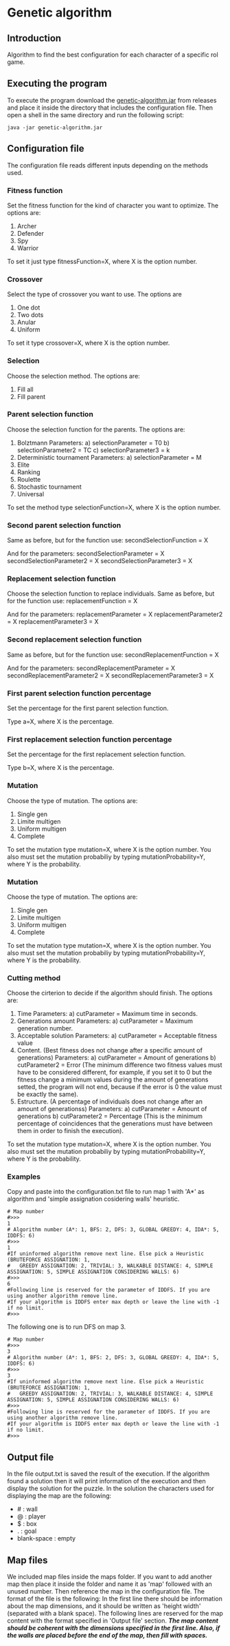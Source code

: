 # Genetic algorithm
## Introduction
Algorithm to find the best configuration for each character of a specific rol game.
## Executing the program
To execute the program download the [genetic-algorithm.jar](https://github.com/Fastiz/artificial-intelligence-systems/releases) from releases and place it inside the directory that includes the configuration file.
Then open a shell in the same directory and run the following script:
```
java -jar genetic-algorithm.jar
```
## Configuration file
The configuration file reads different inputs depending on the methods used.
### Fitness function 
Set the fitness function for the kind of character you want to optimize. The options are:
1. Archer
2. Defender
3. Spy
4. Warrior

To set it just type fitnessFunction=X, where X is the option number.
### Crossover
Select the type of crossover you want to use. The options are
1. One dot
2. Two dots
3. Anular
4. Uniform

To set it type crossover=X, where X is the option number.
### Selection
Choose the selection method. The options are:
1. Fill all
2. Fill parent

### Parent selection function
Choose the selection function for the parents. The options are:
1. Bolztmann
  Parameters:
     a) selectionParameter = T0
     b) selectionParameter2 = TC
     c) selectionParameter3 = k
2. Deterministic tournament
  Parameters:
     a) selectionParameter = M
3. Elite
4. Ranking
5. Roulette
6. Stochastic tournament
7. Universal

To set the method type selectionFunction=X, where X is the option number.
### Second parent selection function
Same as before, but for the function use:
secondSelectionFunction = X

And for the parameters:
secondSelectionParameter = X
secondSelectionParameter2 = X
secondSelectionParameter3 = X

### Replacement selection function
Choose the selection function to replace individuals.
Same as before, but for the function use:
replacementFunction = X

And for the parameters:
replacementParameter = X
replacementParameter2 = X
replacementParameter3 = X

### Second replacement selection function
Same as before, but for the function use:
secondReplacementFunction = X

And for the parameters:
secondReplacementParameter = X
secondReplacementParameter2 = X
secondReplacementParameter3 = X

### First parent selection function percentage
Set the percentage for the first parent selection function.

Type a=X, where X is the percentage.

### First replacement selection function percentage
Set the percentage for the first replacement selection function.

Type b=X, where X is the percentage.

### Mutation
Choose the type of mutation. The options are:
1. Single gen
2. Limite multigen
3. Uniform multigen
4. Complete

To set the mutation type mutation=X, where X is the option number.
You also must set the mutation probabiliy by typing mutationProbability=Y, where Y is the probability.
### Mutation
Choose the type of mutation. The options are:
1. Single gen
2. Limite multigen
3. Uniform multigen
4. Complete

To set the mutation type mutation=X, where X is the option number.
You also must set the mutation probabiliy by typing mutationProbability=Y, where Y is the probability.
### Cutting method
Choose the cirterion to decide if the algorithm should finish. The options are:
1. Time
  Parameters:
    a) cutParameter = Maximum time in seconds.
2. Generations amount
  Parameters:
    a) cutParameter = Maximum generation number.
3. Acceptable solution
  Parameters:
    a) cutParameter = Acceptable fitness value
4. Content. (Best fitness does not change after a specific amount of generations)
  Parameters:
    a) cutParameter = Amount of generations
    b) cutParameter2 = Error (The minimum difference two fitness values must have to be considered different, for example, if you     set it to 0 but the fitness change a minimum values during the amount of generations setted, the program will not end, because     if the error is 0 the value must be exactly the same).
5. Estructure. (A percentage of individuals does not change after an amount of generationss)
  Parameters:
    a) cutParameter = Amount of generations
    b) cutParameter2 = Percentage (This is the minimum percentage of coincidences that the generations must have between them in       order to finish the execution).
  

To set the mutation type mutation=X, where X is the option number.
You also must set the mutation probabiliy by typing mutationProbability=Y, where Y is the probability.
### Examples
Copy and paste into the configuration.txt file to run map 1 with 'A*' as algorithm and 'simple assignation cosidering walls' heuristic.
```
# Map number
#>>>
1
# Algorithm number (A*: 1, BFS: 2, DFS: 3, GLOBAL GREEDY: 4, IDA*: 5, IDDFS: 6)
#>>>
1
#If uninformed algorithm remove next line. Else pick a Heuristic (BRUTEFORCE ASSIGNATION: 1,
#	GREEDY ASSIGNATION: 2, TRIVIAL: 3, WALKABLE DISTANCE: 4, SIMPLE ASSIGNATION: 5, SIMPLE ASSIGNATION CONSIDERING WALLS: 6)
#>>>
6
#Following line is reserved for the parameter of IDDFS. If you are using another algorithm remove line.
#If your algorithm is IDDFS enter max depth or leave the line with -1 if no limit.
#>>>
```
The following one is to run DFS on map 3.
```
# Map number
#>>>
3
# Algorithm number (A*: 1, BFS: 2, DFS: 3, GLOBAL GREEDY: 4, IDA*: 5, IDDFS: 6)
#>>>
3
#If uninformed algorithm remove next line. Else pick a Heuristic (BRUTEFORCE ASSIGNATION: 1,
#	GREEDY ASSIGNATION: 2, TRIVIAL: 3, WALKABLE DISTANCE: 4, SIMPLE ASSIGNATION: 5, SIMPLE ASSIGNATION CONSIDERING WALLS: 6)
#>>>
#Following line is reserved for the parameter of IDDFS. If you are using another algorithm remove line.
#If your algorithm is IDDFS enter max depth or leave the line with -1 if no limit.
#>>>
```
## Output file
In the file output.txt is saved the result of the execution. If the algorithm found a solution then it will print information of the execution and then display the solution for the puzzle.
In the solution the characters used for displaying the map are the following:
* \# : wall
* @ : player
* $ : box
* . : goal
* blank-space : empty
## Map files
We included map files inside the maps folder. If you want to add another map then place it inside the folder and name it as 'map' followed with an unused number. Then reference the map in the configuration file.
The format of the file is the following:
In the first line there should be information about the map dimensions, and it should be written as 'height width' (separated with a blank space).
The following lines are reserved for the map content with the format specified in 'Output file' section.
***The map content should be coherent with the dimensions specified in the first line. Also, if the walls are placed before the end of the map, then fill with spaces.***
